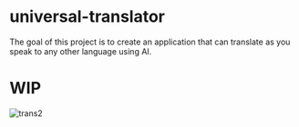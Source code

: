 # universal-translator
The goal of this project is to create an application that can translate as you speak to any other language using AI.

# WIP

![trans2](https://github.com/volkovwashere/universal-translator/assets/57996039/0880ff59-9b45-4e30-8faa-07a39cd8b581)
